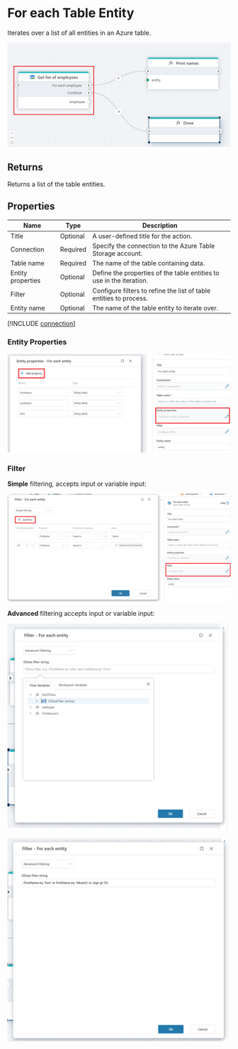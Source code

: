 # For each Table Entity

Iterates over a list of all entities in an Azure table. 

![img](../../../../images/flow/foreach-table-entity.png)

## Returns

Returns a list of the table entities.

## Properties

| Name                   | Type      | Description                                                                                          |
|------------------------|-----------|-----------------------------------------------------|
| Title                  | Optional  | A user-defined title for the action.     |
| Connection             | Required  | Specify the connection to the Azure Table Storage account. |
| Table name            | Required  | The name of the table containing data.   |
| Entity properties | Optional | Define the properties of the table entities to use in the iteration.   |
| Filter   | Optional  | Configure filters to refine the list of table entities to process.   |
| Entity name            | Optional  | The name of the table entity to iterate over.      |


[!INCLUDE [connection](connection.md)]

### Entity Properties 

![img](../../../../images/flow/foreach-table-entity2.png)


### Filter

**Simple** filtering, accepts input or variable input:

![img](../../../../images/flow/foreach-table-entity5.png)

**Advanced** filtering accepts input or variable input:

![img](../../../../images/flow/foreach-table-entity6.png)

![img](../../../../images/flow/foreach-table-entity7.png)